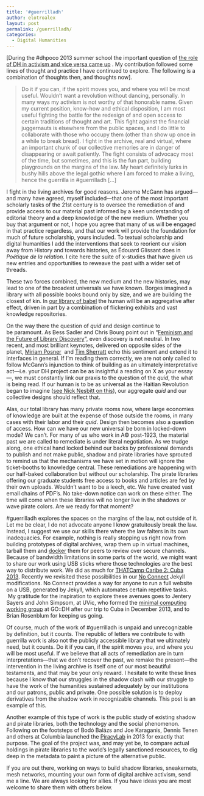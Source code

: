 ```yaml
---
title: '#guerrilladh'
author: elotroalex
layout: post
permalink: /guerrilladh/
categories:
  - Digital Humanities
---
```

[During the #dhpoco 2013 summer school the important question of [the role of DH in activism and vice versa came up][1] . My contribution followed some lines of thought and practice I have continued to explore. The following is a combination of thoughts then, and thoughts now].

> Do it if you can, if the spirit moves you, and where you will be most useful. Wouldn&#8217;t want a revolution without dancing, personally. In many ways my activism is not worthy of that honorable name. Given my current position, know-how and ethical disposition, I am most useful fighting the battle for the redesign of and open access to certain traditions of thought and art. This fight against the financial juggernauts is elsewhere from the public spaces, and I do little to collaborate with those who occupy them (other than show up once in a while to break bread). I fight in the archive, real and virtual, where an important chunk of our collective memories are in danger of disappearing or await patiently. The fight consists of advocacy most of the time, but sometimes, and this is the fun part, building playgrounds on the margins of the law. My heart definitely lurks in bushy hills above the legal gothic where I am forced to make a living, hence the guerrilla in #guerrilladh [&#8230;]

I fight in the living archives for good reasons. Jerome McGann has argued—and many have agreed, myself included—that one of the most important scholarly tasks of the 21st century is to oversee the remediation of and provide access to our material past informed by a keen understanding of editorial theory and a deep knowledge of the new medium. Whether you buy that argument or not, I hope you agree that many of us will be engaged in that practice regardless, and that our work will provide the foundation for much of future scholarship, yours included. To textual scholarship and digital humanities I add the interventions that seek to reorient our vision away from History and towards histories, as Édouard Glissant does in *Poétique de la relation*. I cite here the suite of x-studies that have given us new entries and opportunities to reweave the past with a wider set of threads.

These two forces combined, the new medium and the new histories, may lead to one of the broadest universals we have known. Borges imagined a library with all possible books bound only by size, and we are building the closest of kin. In [our library of babel][2] the human will be an aggregative after effect, driven in part by a combination of flickering exhibits and vast knowledge repositories.

On the way there the question of *quid* and design continue to be paramount. As Bess Sadler and Chris Bourg point out in &#8220;[Feminism and the Future of Library Discovery][3]&#8220;, even discovery is not neutral. In two recent, and most brilliant keynotes, delivered on opposite sides of the planet, [Miriam Posner][4]  and [Tim Sherratt][5] echo this sentiment and extend it to interfaces in general. If I&#8217;m reading them correctly, we are not only called to follow McGann&#8217;s injunction to think of building as an ultimately interpretative act—i.e. your DH project can be as insightful a reading on X as your essay—, we must constantly link our praxis to the question of the *quid*, the what is being read. If our human is to be as universal as the Haitian Revolution began to imagine ([see Nick Nesbitt on this][6]), our aggregate *quid* and our collective designs should reflect that.

Alas, our total library has many private rooms now, where large economies of knowledge are built at the expense of those outside the rooms, in many cases with their labor and their *quid*. Design then becomes also a question of access. How can we have our new universal be born in locked-down mode? We can&#8217;t. For many of us who work in A© post-1923, the material past we are called to remediate is under literal negotiation. As we trudge along, one ethical hand locked behind our backs by professional demands to publish and not make public, shadow and pirate libraries have sprouted to remind us that the mechanisms we have set in motion will ignore the ticket-booths to knowledge central. These remediations are happening with our half-baked collaboration but without our scholarship. The pirate libraries offering our graduate students free access to books and articles are fed by their own uploads. Wouldn&#8217;t want to be a leech, etc. We have created vast email chains of PDF&#8217;s. No take-down notice can work on these either. The time will come when these libraries will no longer live in the shadows or wave pirate colors. Are we ready for that moment?

#guerrilladh explores the spaces on the margins of the law, not outside of it. Let me be clear, I do not advocate anyone I know gratuitously break the law. Instead, I suggest we use our skills there where the law falters in its own inadequacies. For example, nothing is really stopping us right now from building prototypes of digital archives, wrap them up in virtual machines, tarball them and [docker][7] them for peers to review over secure channels. Because of bandwidth limitations in some parts of the world, we might want to share our work using USB sticks where those technologies are the best way to distribute work. We did as much for [THATCamp Caribe 2: Cuba 2013][8]. Recently we revisited these possibilities in our [No Connect][9] Jekyll modifications. No Connect provides a way for anyone to run a full website on a USB, generated by Jekyll, which automates certain repetitive tasks.  My gratitude for the inspiration to explore these avenues goes to Jentery Sayers and John Simpsom, at UVic, who formed the [minimal computing working group][10] at GO::DH after our trip to Cuba in December 2013, and to Brian Rosenblum for keeping us going.

Of course, much of the work of #guerrilladh is unpaid and unrecognizable by definition, but it counts. The republic of letters we contribute to with guerrilla work is also not the publicly accessible library that we ultimately need, but it counts. Do it if you can, if the spirit moves you, and where you will be most useful. If we believe that all acts of remediation are in turn interpretations—that we don&#8217;t recover the past, we remake the present—the intervention in the living archive is itself one of our most beautiful testaments, and that may be your only reward. I hesitate to write these lines because I know that our struggles in the shadow clash with our struggle to have the work of the humanities sustained adequately by our institutions and our patrons, public and private. One possible solution is to deploy derivatives from the shadow work in recognizable channels. This post is an example of this.

Another example of this type of work is the public study of existing shadow and pirate libraries, both the technology and the social phenomenon. Following on the footsteps of Bodó Balázs and Joe Karaganis, Dennis Tenen and others at Columbia launched the [PiracyLab][11] in 2013 for exactly that purpose. The goal of the project was, and may yet be, to compare actual holdings in pirate libraries to the world&#8217;s legally sanctioned resources, to dig deep in the metadata to paint a picture of the alternative public.

If you are out there, working on ways to build shadow libraries, sneakernets, mesh networks, mounting your own form of digital archive activism, send me a line. We are always looking for allies. If you have ideas you are most welcome to share them with others below.

 [1]: http://dhpoco.org/summerschool/classdiscussions/#/discussion/33/week-2-guerilladh-or-where-is-activism-in-dhpoco
 [2]: {{site.baseurl}}/digital-library-babel/
 [3]: http://journal.code4lib.org/articles/10425
 [4]: http://miriamposner.com/blog/whats-next-the-radical-unrealized-potential-of-digital-humanities/
 [5]: http://discontents.com.au/unremembering-the-forgotten
 [6]: http://www.jstor.org/stable/41715478?seq=1#page_scan_tab_contents
 [7]: https://www.docker.com/
 [8]: http://caribbean2013.thatcamp.org/
 [9]: https://github.com/xpmethod/no-connect
 [10]: http://go-dh.github.io/mincomp/
 [11]: http://piracylab.org/